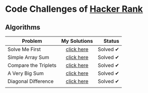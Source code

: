 # Code Challenges of [Hacker Rank](https://www.hackerrank.com/)

## Algorithms
 


|        Problem        |       My Solutions     |    Status    |
|-----------------------|:----------------------:|-------------:|
|   Solve Me First   | [click here](https://github.com/itallosavieira/hacker-rank-challenges/tree/master/algorithms/00_solve-me-first) | Solved ✔ |
|   Simple Array Sum   | [click here](https://github.com/itallosavieira/hacker-rank-challenges/tree/master/algorithms/01_simple-array-sum) | Solved ✔ |
|   Compare the Triplets   | [click here](https://github.com/itallosavieira/hacker-rank-challenges/tree/master/algorithms/02_compare-the-triplets) | Solved ✔ |
|   A Very Big Sum   | [click here](https://github.com/itallosavieira/hacker-rank-challenges/tree/master/algorithms/03_a-very-big-sum)   | Solved ✔ |
|   Diagonal Difference   | [click here](https://github.com/itallosavieira/hacker-rank-challenges/tree/master/algorithms/04_diagonal-difference)   | Solved ✔ |
|    | []()   |  |





